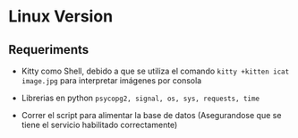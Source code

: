 # Linux Version

## Requeriments 
* Kitty como Shell, debido a que se utiliza el comando 
`kitty +kitten icat image.jpg` para interpretar imágenes por consola

* Librerias en python
`psycopg2, signal, os, sys, requests, time`

* Correr el script para alimentar la base de datos (Asegurandose que se tiene el servicio habilitado correctamente)



